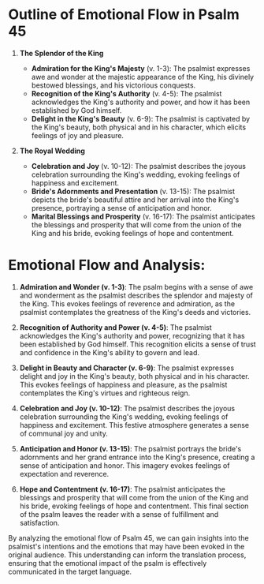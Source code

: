 # Outline of Emotional Flow in Psalm 45

1. **The Splendor of the King** 
    - **Admiration for the King's Majesty** (v. 1-3): The psalmist expresses awe and wonder at the majestic appearance of the King, his divinely bestowed blessings, and his victorious conquests.
    - **Recognition of the King's Authority** (v. 4-5): The psalmist acknowledges the King's authority and power, and how it has been established by God himself.
    - **Delight in the King's Beauty** (v. 6-9): The psalmist is captivated by the King's beauty, both physical and in his character, which elicits feelings of joy and pleasure.

2. **The Royal Wedding**
    - **Celebration and Joy** (v. 10-12): The psalmist describes the joyous celebration surrounding the King's wedding, evoking feelings of happiness and excitement.
    - **Bride's Adornments and Presentation** (v. 13-15): The psalmist depicts the bride's beautiful attire and her arrival into the King's presence, portraying a sense of anticipation and honor.
    - **Marital Blessings and Prosperity** (v. 16-17): The psalmist anticipates the blessings and prosperity that will come from the union of the King and his bride, evoking feelings of hope and contentment.

# Emotional Flow and Analysis:

1. **Admiration and Wonder (v. 1-3)**: The psalm begins with a sense of awe and wonderment as the psalmist describes the splendor and majesty of the King. This evokes feelings of reverence and admiration, as the psalmist contemplates the greatness of the King's deeds and victories.

2. **Recognition of Authority and Power (v. 4-5)**: The psalmist acknowledges the King's authority and power, recognizing that it has been established by God himself. This recognition elicits a sense of trust and confidence in the King's ability to govern and lead.

3. **Delight in Beauty and Character (v. 6-9)**: The psalmist expresses delight and joy in the King's beauty, both physical and in his character. This evokes feelings of happiness and pleasure, as the psalmist contemplates the King's virtues and righteous reign.

4. **Celebration and Joy (v. 10-12)**: The psalmist describes the joyous celebration surrounding the King's wedding, evoking feelings of happiness and excitement. This festive atmosphere generates a sense of communal joy and unity.

5. **Anticipation and Honor (v. 13-15)**: The psalmist portrays the bride's adornments and her grand entrance into the King's presence, creating a sense of anticipation and honor. This imagery evokes feelings of expectation and reverence.

6. **Hope and Contentment (v. 16-17)**: The psalmist anticipates the blessings and prosperity that will come from the union of the King and his bride, evoking feelings of hope and contentment. This final section of the psalm leaves the reader with a sense of fulfillment and satisfaction.

By analyzing the emotional flow of Psalm 45, we can gain insights into the psalmist's intentions and the emotions that may have been evoked in the original audience. This understanding can inform the translation process, ensuring that the emotional impact of the psalm is effectively communicated in the target language.